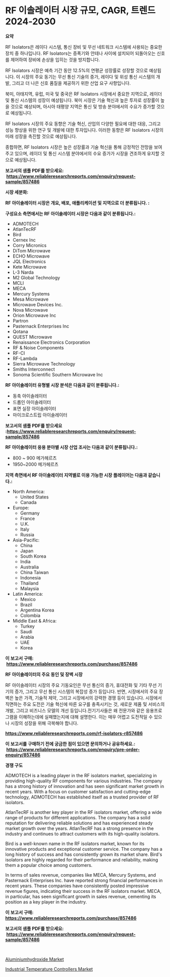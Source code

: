 <p><h1>RF 이솔레이터 시장 규모, CAGR, 트렌드 2024-2030</h1></p><p><strong>요약</strong></p>
<p><p>RF Isolators은 레이다 시스템, 통신 장비 및 무선 네트워크 시스템에 사용되는 중요한 장치 중 하나입니다. RF Isolators는 증폭기와 안테나 사이에 설치되어 되돌아오는 신호를 제어하여 장비에 손상을 입히는 것을 방지합니다.</p><p>RF Isolators 시장은 예측 기간 동안 12.5%의 연평균 성장률로 성장할 것으로 예상됩니다. 이 시장의 주요 동기는 무선 통신 기술의 증가, 레이다 및 위성 통신 시스템의 개발, 그리고 더 나은 신호 품질을 제공하기 위한 산업 요구 사항입니다.</p><p>북미, 아태지역, 유럽, 미국 및 중국은 RF Isolators 시장에서 중요한 지역으로, 레이더 및 통신 시스템의 성장이 예상됩니다. 북미 시장은 기술 혁신과 높은 투자로 성장률이 높을 것으로 예상되며, 아시아 태평양 지역은 통신 및 방송 분야에서의 수요가 증가할 것으로 예상됩니다.</p><p>RF Isolators 시장의 주요 동향은 기술 혁신, 산업의 다양한 필요에 대한 대응, 그리고 성능 향상을 위한 연구 및 개발에 대한 투자입니다. 이러한 동향은 RF Isolators 시장의 미래 성장을 촉진할 것으로 예상됩니다.</p><p>종합하면, RF Isolators 시장은 높은 성장률과 기술 혁신을 통해 긍정적인 전망을 보여주고 있으며, 레이더 및 통신 시스템 분야에서의 수요 증가가 시장을 견조하게 유지할 것으로 예상됩니다.</p></p>
<p><strong>보고서의 샘플 PDF를 받으세요: &nbsp;<a href="https://www.reliableresearchreports.com/enquiry/request-sample/857486">https://www.reliableresearchreports.com/enquiry/request-sample/857486</a></strong></p>
<p><strong>시장 세분화:</strong></p>
<p><strong> RF 아이솔레이터 시장은 개요, 배포, 애플리케이션 및 지역으로 더 분류됩니다. :</strong></p>
<p><strong>구성요소 측면에서는 RF 아이솔레이터 시장은 다음과 같이 분류됩니다.:</strong></p>
<p><ul><li>ADMOTECH</li><li>AtlanTecRF</li><li>Bird</li><li>Cernex Inc</li><li>Corry Micronics</li><li>DiTom Microwave</li><li>ECHO Microwave</li><li>JQL Electronics</li><li>Kete Microwave</li><li>L-3 Narda</li><li>M2 Global Technology</li><li>MCLI</li><li>MECA</li><li>Mercury Systems</li><li>Mesa Microwave</li><li>Microwave Devices Inc.</li><li>Nova Microwave</li><li>Orion Microwave Inc</li><li>Partron</li><li>Pasternack Enterprises Inc</li><li>Qotana</li><li>QUEST Microwave</li><li>Renaissance Electronics Corporation</li><li>RF & Noise Components</li><li>RF-CI</li><li>RF-Lambda</li><li>Sierra Microwave Technology</li><li>Smiths Interconnect</li><li>Sonoma Scientific
    Southern Microwave Inc</li></ul></p>
<p><strong> RF 아이솔레이터 유형별 시장 분석은 다음과 같이 분류됩니다.:</strong></p>
<p><ul><li>동축 아이솔레이터</li><li>드롭인 아이솔레이터</li><li>표면 실장 아이솔레이터</li><li>마이크로스트립 아이솔레이터</li></ul></p>
<p><strong>보고서의 샘플 PDF를 받으세요 :<a href="https://www.reliableresearchreports.com/enquiry/request-sample/857486">https://www.reliableresearchreports.com/enquiry/request-sample/857486</a></strong></p>
<p><strong> RF 아이솔레이터 응용 분야별 시장 산업 조사는 다음과 같이 분류됩니다.:</strong></p>
<p><ul><li>800 ~ 900 메가헤르츠</li><li>1950~2000 메가헤르츠</li></ul></p>
<p><strong>지역 측면에서 RF 아이솔레이터 지역별로 이용 가능한 시장 플레이어는 다음과 같습니다.:</strong></p>
<p><ul>
    <li>
        North America:
        <ul>
            <li>United States</li>
            <li>Canada</li>
        </ul>
    </li>
    <li>
        Europe:
        <ul>
            <li>Germany</li>
            <li>France</li>
            <li>U.K.</li>
            <li>Italy</li>
            <li>Russia</li>
        </ul>
    </li>
    <li>
        Asia-Pacific:
        <ul>
            <li>China</li>
            <li>Japan</li>
            <li>South Korea</li>
            <li>India</li>
            <li>Australia</li>
            <li>China Taiwan</li>
            <li>Indonesia</li>
            <li>Thailand</li>
            <li>Malaysia</li>
        </ul>
    </li>
    <li>
        Latin America:
        <ul>
            <li>Mexico</li>
            <li>Brazil</li>
            <li>Argentina Korea</li>
            <li>Colombia</li>
        </ul>
    </li>
    <li>
        Middle East & Africa:
        <ul>
            <li>Turkey</li>
            <li>Saudi</li>
            <li>Arabia</li>
            <li>UAE</li>
            <li>Korea</li>
        </ul>
    </li>
    </ul></p>
<p><strong>이 보고서 구매: &nbsp;<a href="https://www.reliableresearchreports.com/purchase/857486">https://www.reliableresearchreports.com/purchase/857486</a></strong></p>
<p><strong>RF 아이솔레이터의 주요 동인 및 장벽 시장</strong></p>
<p><p>RF 아이솔레이터 시장의 주요 기동요인은 무선 통신의 증가, 휴대전화 및 기타 무선 기기의 증가, 그리고 무선 통신 시스템의 복잡성 증가 등입니다. 반면, 시장에서의 주요 장벽은 높은 가격, 기술적 제약, 그리고 시장에서의 강력한 경쟁 등이 있습니다. 시장에서 직면하는 주요 도전은 기술 혁신에 따른 요구를 충족시키는 것, 새로운 제품 및 서비스의 개발, 그리고 비즈니스 모델의 개선 등입니다.전기기사들은 왜 전문가와 같은 응용프로그램을 이해하는데에 실패했는지에 대해 설명한다. 이는 매우 어렵고 도전적일 수 있으나 시장의 성장을 위해 극복해야 합니다.</p></p>
<p><strong><a href="https://www.reliableresearchreports.com/rf-isolators-r857486">https://www.reliableresearchreports.com/rf-isolators-r857486</a></strong></p>
<p><strong>이 보고서를 구매하기 전에 궁금한 점이 있으면 문의하거나 공유하세요.: &nbsp;<a href="https://www.reliableresearchreports.com/enquiry/pre-order-enquiry/857486">https://www.reliableresearchreports.com/enquiry/pre-order-enquiry/857486</a></strong></p>
<p><strong>경쟁 구도</strong></p>
<p><p>ADMOTECH is a leading player in the RF isolators market, specializing in providing high-quality RF components for various industries. The company has a strong history of innovation and has seen significant market growth in recent years. With a focus on customer satisfaction and cutting-edge technology, ADMOTECH has established itself as a trusted provider of RF isolators.</p><p>AtlanTecRF is another key player in the RF isolators market, offering a wide range of products for different applications. The company has a solid reputation for delivering reliable solutions and has experienced steady market growth over the years. AtlanTecRF has a strong presence in the industry and continues to attract customers with its high-quality isolators.</p><p>Bird is a well-known name in the RF isolators market, known for its innovative products and exceptional customer service. The company has a long history of success and has consistently grown its market share. Bird's isolators are highly regarded for their performance and reliability, making them a popular choice among customers.</p><p>In terms of sales revenue, companies like MECA, Mercury Systems, and Pasternack Enterprises Inc. have reported strong financial performances in recent years. These companies have consistently posted impressive revenue figures, indicating their success in the RF isolators market. MECA, in particular, has seen significant growth in sales revenue, cementing its position as a key player in the industry.</p></p>
<p><strong>이 보고서 구매: &nbsp; <a href="https://www.reliableresearchreports.com/purchase/857486">https://www.reliableresearchreports.com/purchase/857486</a></strong></p>
<p><strong>보고서의 샘플 PDF를 받으세요: &nbsp;<a href="https://www.reliableresearchreports.com/enquiry/request-sample/857486">https://www.reliableresearchreports.com/enquiry/request-sample/857486</a></strong><strong></strong></p>
<p>&nbsp;</p>
<p><p><a href="https://scarlet-rocket-c63.notion.site/Aluminiumhydroxide-Market-Focuses-on-Market-Share-Size-and-Projected-Forecast-Till-2031-677a993726164ce4805be5a0be1b5573">Aluminiumhydroxide Market</a></p><p><a href="https://view.publitas.com/reportprime-1/industrial-temperature-controllers-market-provides-detailed-segmentation-of-this-market-based-on-type-application-and-region-and-forecast-for-the-period-from-2024-2031/">Industrial Temperature Controllers Market</a></p></p>